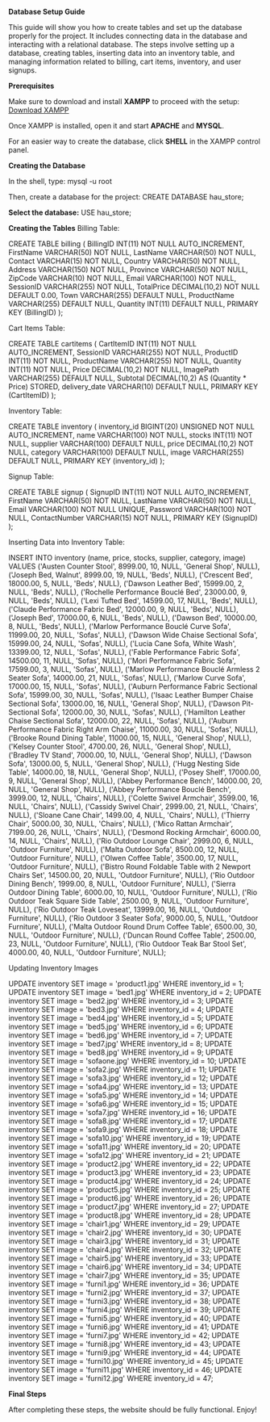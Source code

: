 **Database Setup Guide**

This guide will show you how to create tables and set up the database properly for the project. It includes connecting data in the database and interacting with a relational database. The steps involve setting up a database, creating tables, inserting data into an inventory table, and managing information related to billing, cart items, inventory, and user signups.

**Prerequisites**

Make sure to download and install **XAMPP** to proceed with the setup:
[Download XAMPP](https://www.apachefriends.org/download.html)

Once XAMPP is installed, open it and start **APACHE** and **MYSQL**.

For an easier way to create the database, click **SHELL** in the XAMPP control panel.

**Creating the Database**

In the shell, type:
mysql -u root

Then, create a database for the project:
CREATE DATABASE hau_store;

**Select the database:**
USE hau_store;


**Creating the Tables**
Billing Table:

CREATE TABLE billing (
    BillingID INT(11) NOT NULL AUTO_INCREMENT,
    FirstName VARCHAR(50) NOT NULL,
    LastName VARCHAR(50) NOT NULL,
    Contact VARCHAR(15) NOT NULL,
    Country VARCHAR(50) NOT NULL,
    Address VARCHAR(150) NOT NULL,
    Province VARCHAR(50) NOT NULL,
    ZipCode VARCHAR(10) NOT NULL,
    Email VARCHAR(100) NOT NULL,
    SessionID VARCHAR(255) NOT NULL,
    TotalPrice DECIMAL(10,2) NOT NULL DEFAULT 0.00,
    Town VARCHAR(255) DEFAULT NULL,
    ProductName VARCHAR(255) DEFAULT NULL,
    Quantity INT(11) DEFAULT NULL,
    PRIMARY KEY (BillingID)
);


Cart Items Table:

CREATE TABLE cartitems (
    CartItemID INT(11) NOT NULL AUTO_INCREMENT,
    SessionID VARCHAR(255) NOT NULL,
    ProductID INT(11) NOT NULL,
    ProductName VARCHAR(255) NOT NULL,
    Quantity INT(11) NOT NULL,
    Price DECIMAL(10,2) NOT NULL,
    ImagePath VARCHAR(255) DEFAULT NULL,
    Subtotal DECIMAL(10,2) AS (Quantity * Price) STORED,
    delivery_date VARCHAR(10) DEFAULT NULL,
    PRIMARY KEY (CartItemID)
);

Inventory Table:

CREATE TABLE inventory (
    inventory_id BIGINT(20) UNSIGNED NOT NULL AUTO_INCREMENT,
    name VARCHAR(100) NOT NULL,
    stocks INT(11) NOT NULL,
    supplier VARCHAR(100) DEFAULT NULL,
    price DECIMAL(10,2) NOT NULL,
    category VARCHAR(100) DEFAULT NULL,
    image VARCHAR(255) DEFAULT NULL,
    PRIMARY KEY (inventory_id)
);

Signup Table:

CREATE TABLE signup (
    SignupID INT(11) NOT NULL AUTO_INCREMENT,
    FirstName VARCHAR(50) NOT NULL,
    LastName VARCHAR(50) NOT NULL,
    Email VARCHAR(100) NOT NULL UNIQUE,
    Password VARCHAR(100) NOT NULL,
    ContactNumber VARCHAR(15) NOT NULL,
    PRIMARY KEY (SignupID)
);

Inserting Data into Inventory Table:

INSERT INTO inventory 
    (name, price, stocks, supplier, category, image) 
VALUES
    ('Austen Counter Stool', 8999.00, 10, NULL, 'General Shop', NULL),
    ('Joseph Bed, Walnut', 8999.00, 19, NULL, 'Beds', NULL),
    ('Crescent Bed', 18000.00, 5, NULL, 'Beds', NULL),
    ('Dawson Leather Bed', 15999.00, 2, NULL, 'Beds', NULL),
    ('Rochelle Performance Bouclé Bed', 23000.00, 9, NULL, 'Beds', NULL),
    ('Lexi Tufted Bed', 14599.00, 17, NULL, 'Beds', NULL),
    ('Claude Performance Fabric Bed', 12000.00, 9, NULL, 'Beds', NULL),
    ('Joseph Bed', 17000.00, 6, NULL, 'Beds', NULL),
    ('Dawson Bed', 10000.00, 8, NULL, 'Beds', NULL),
    ('Marlow Performance Bouclé Curve Sofa', 11999.00, 20, NULL, 'Sofas', NULL),
    ('Dawson Wide Chaise Sectional Sofa', 15999.00, 24, NULL, 'Sofas', NULL),
    ('Lucia Cane Sofa, White Wash', 13399.00, 12, NULL, 'Sofas', NULL),
    ('Fable Performance Fabric Sofa', 14500.00, 11, NULL, 'Sofas', NULL),
    ('Mori Performance Fabric Sofa', 17599.00, 3, NULL, 'Sofas', NULL),
    ('Marlow Performance Bouclé Armless 2 Seater Sofa', 14000.00, 21, NULL, 'Sofas', NULL),
    ('Marlow Curve Sofa', 17000.00, 15, NULL, 'Sofas', NULL),
    ('Auburn Performance Fabric Sectional Sofa', 15999.00, 30, NULL, 'Sofas', NULL),
    ('Isaac Leather Bumper Chaise Sectional Sofa', 13000.00, 16, NULL, 'General Shop', NULL),
    ('Dawson Pit-Sectional Sofa', 12000.00, 30, NULL, 'Sofas', NULL),
    ('Hamilton Leather Chaise Sectional Sofa', 12000.00, 22, NULL, 'Sofas', NULL),
    ('Auburn Performance Fabric Right Arm Chaise', 11000.00, 30, NULL, 'Sofas', NULL),
    ('Brooke Round Dining Table', 11000.00, 15, NULL, 'General Shop', NULL),
    ('Kelsey Counter Stool', 4700.00, 26, NULL, 'General Shop', NULL),
    ('Bradley TV Stand', 7000.00, 10, NULL, 'General Shop', NULL),
    ('Dawson Sofa', 13000.00, 5, NULL, 'General Shop', NULL),
    ('Hugg Nesting Side Table', 14000.00, 18, NULL, 'General Shop', NULL),
    ('Posey Shelf', 17000.00, 9, NULL, 'General Shop', NULL),
    ('Abbey Performance Bench', 14000.00, 20, NULL, 'General Shop', NULL),
    ('Abbey Performance Bouclé Bench', 3999.00, 12, NULL, 'Chairs', NULL),
    ('Colette Swivel Armchair', 3599.00, 16, NULL, 'Chairs', NULL),
    ('Cassidy Swivel Chair', 2999.00, 21, NULL, 'Chairs', NULL),
    ('Sloane Cane Chair', 1499.00, 4, NULL, 'Chairs', NULL),
    ('Thierry Chair', 5000.00, 30, NULL, 'Chairs', NULL),
    ('Mico Rattan Armchair', 7199.00, 26, NULL, 'Chairs', NULL),
    ('Desmond Rocking Armchair', 6000.00, 14, NULL, 'Chairs', NULL),
    ('Rio Outdoor Lounge Chair', 2999.00, 6, NULL, 'Outdoor Furniture', NULL),
    ('Malta Outdoor Sofa', 8500.00, 12, NULL, 'Outdoor Furniture', NULL),
    ('Olwen Coffee Table', 3500.00, 17, NULL, 'Outdoor Furniture', NULL),
    ('Bistro Round Foldable Table with 2 Newport Chairs Set', 14500.00, 20, NULL, 'Outdoor Furniture', NULL),
    ('Rio Outdoor Dining Bench', 1999.00, 8, NULL, 'Outdoor Furniture', NULL),
    ('Sierra Outdoor Dining Table', 6000.00, 10, NULL, 'Outdoor Furniture', NULL),
    ('Rio Outdoor Teak Square Side Table', 2500.00, 9, NULL, 'Outdoor Furniture', NULL),
    ('Rio Outdoor Teak Loveseat', 13999.00, 16, NULL, 'Outdoor Furniture', NULL),
    ('Rio Outdoor 3 Seater Sofa', 9000.00, 5, NULL, 'Outdoor Furniture', NULL),
    ('Malta Outdoor Round Drum Coffee Table', 6500.00, 30, NULL, 'Outdoor Furniture', NULL),
    ('Duncan Round Coffee Table', 2500.00, 23, NULL, 'Outdoor Furniture', NULL),
    ('Rio Outdoor Teak Bar Stool Set', 4000.00, 40, NULL, 'Outdoor Furniture', NULL);

 Updating Inventory Images

UPDATE inventory SET image = 'product1.jpg' WHERE inventory_id = 1;
UPDATE inventory SET image = 'bed1.jpg' WHERE inventory_id = 2;
UPDATE inventory SET image = 'bed2.jpg' WHERE inventory_id = 3;
UPDATE inventory SET image = 'bed3.jpg' WHERE inventory_id = 4;
UPDATE inventory SET image = 'bed4.jpg' WHERE inventory_id = 5;
UPDATE inventory SET image = 'bed5.jpg' WHERE inventory_id = 6;
UPDATE inventory SET image = 'bed6.jpg' WHERE inventory_id = 7;
UPDATE inventory SET image = 'bed7.jpg' WHERE inventory_id = 8;
UPDATE inventory SET image = 'bed8.jpg' WHERE inventory_id = 9;
UPDATE inventory SET image = 'sofaone.jpg' WHERE inventory_id = 10;
UPDATE inventory SET image = 'sofa2.jpg' WHERE inventory_id = 11;
UPDATE inventory SET image = 'sofa3.jpg' WHERE inventory_id = 12;
UPDATE inventory SET image = 'sofa4.jpg' WHERE inventory_id = 13;
UPDATE inventory SET image = 'sofa5.jpg' WHERE inventory_id = 14;
UPDATE inventory SET image = 'sofa6.jpg' WHERE inventory_id = 15;
UPDATE inventory SET image = 'sofa7.jpg' WHERE inventory_id = 16;
UPDATE inventory SET image = 'sofa8.jpg' WHERE inventory_id = 17;
UPDATE inventory SET image = 'sofa9.jpg' WHERE inventory_id = 18;
UPDATE inventory SET image = 'sofa10.jpg' WHERE inventory_id = 19;
UPDATE inventory SET image = 'sofa11.jpg' WHERE inventory_id = 20;
UPDATE inventory SET image = 'sofa12.jpg' WHERE inventory_id = 21;
UPDATE inventory SET image = 'product2.jpg' WHERE inventory_id = 22;
UPDATE inventory SET image = 'product3.jpg' WHERE inventory_id = 23;
UPDATE inventory SET image = 'product4.jpg' WHERE inventory_id = 24;
UPDATE inventory SET image = 'product5.jpg' WHERE inventory_id = 25;
UPDATE inventory SET image = 'product6.jpg' WHERE inventory_id = 26;
UPDATE inventory SET image = 'product7.jpg' WHERE inventory_id = 27;
UPDATE inventory SET image = 'product8.jpg' WHERE inventory_id = 28;
UPDATE inventory SET image = 'chair1.jpg' WHERE inventory_id = 29;
UPDATE inventory SET image = 'chair2.jpg' WHERE inventory_id = 30;
UPDATE inventory SET image = 'chair3.jpg' WHERE inventory_id = 31;
UPDATE inventory SET image = 'chair4.jpg' WHERE inventory_id = 32;
UPDATE inventory SET image = 'chair5.jpg' WHERE inventory_id = 33;
UPDATE inventory SET image = 'chair6.jpg' WHERE inventory_id = 34;
UPDATE inventory SET image = 'chair7.jpg' WHERE inventory_id = 35;
UPDATE inventory SET image = 'furni1.jpg' WHERE inventory_id = 36;
UPDATE inventory SET image = 'furni2.jpg' WHERE inventory_id = 37;
UPDATE inventory SET image = 'furni3.jpg' WHERE inventory_id = 38;
UPDATE inventory SET image = 'furni4.jpg' WHERE inventory_id = 39;
UPDATE inventory SET image = 'furni5.jpg' WHERE inventory_id = 40;
UPDATE inventory SET image = 'furni6.jpg' WHERE inventory_id = 41;
UPDATE inventory SET image = 'furni7.jpg' WHERE inventory_id = 42;
UPDATE inventory SET image = 'furni8.jpg' WHERE inventory_id = 43;
UPDATE inventory SET image = 'furni9.jpg' WHERE inventory_id = 44;
UPDATE inventory SET image = 'furni10.jpg' WHERE inventory_id = 45;
UPDATE inventory SET image = 'furni11.jpg' WHERE inventory_id = 46;
UPDATE inventory SET image = 'furni12.jpg' WHERE inventory_id = 47;

**Final Steps**

After completing these steps, the website should be fully functional. Enjoy!
